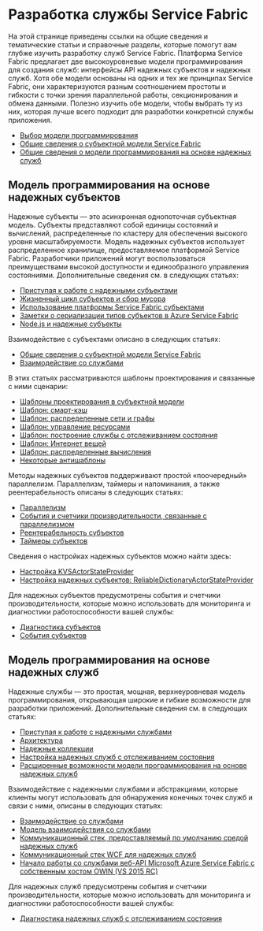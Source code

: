 <properties
   pageTitle="Разработка службы Service Fabric | Microsoft Azure"
   description="Тематические статьи и учебники, помогающие научиться разрабатывать службы Service Fabric с использованием моделей программирования на основе надежных субъектов и служб."
   services="service-fabric"
   documentationCenter=".net"
   authors="rwike77"
   manager="timlt"
   editor=""/>

<tags
   ms.service="service-fabric"
   ms.devlang="dotnet"
   ms.topic="article"
   ms.tgt_pltfrm="NA"
   ms.workload="NA"
   ms.date="09/25/2015"
   ms.author="ryanwi"/>

# Разработка службы Service Fabric
На этой странице приведены ссылки на общие сведения и тематические статьи и справочные разделы, которые помогут вам глубже изучить разработку служб Service Fabric. Платформа Service Fabric предлагает две высокоуровневые модели программирования для создания служб: интерфейсы API надежных субъектов и надежных служб. Хотя обе модели основаны на одних и тех же принципах Service Fabric, они характеризуются разным соотношением простоты и гибкости с точки зрения параллельной работы, секционирования и обмена данными. Полезно изучить обе модели, чтобы выбрать ту из них, которая лучше всего подходит для разработки конкретной службы приложения.

- [Выбор модели программирования](service-fabric-choose-framework.md)
- [Общие сведения о субъектной модели Service Fabric](service-fabric-reliable-actors-introduction.md)
- [Общие сведения о модели программирования на основе надежных служб](../Service-Fabric/service-fabric-reliable-services-introduction.md)

## Модель программирования на основе надежных субъектов
 Надежные субъекты — это асинхронная однопоточная субъектная модель. Субъекты представляют собой единицы состояний и вычислений, распределенные по кластеру для обеспечения высокого уровня масштабируемости. Модель надежных субъектов использует распределенное хранилище, предоставляемое платформой Service Fabric. Разработчики приложений могут воспользоваться преимуществами высокой доступности и единообразного управления состояниями. Дополнительные сведения см. в следующих статьях:

- [Приступая к работе с надежными субъектами](service-fabric-reliable-actors-get-started.md)
- [Жизненный цикл субъектов и сбор мусора](service-fabric-reliable-actors-lifecycle.md)
- [Использование платформы Service Fabric субъектами](service-fabric-reliable-actors-platform.md)
- [Заметки о сериализации типов субъектов в Azure Service Fabric](service-fabric-reliable-actors-notes-on-actor-type-serialization.md)
- [Node.js и надежные субъекты](service-fabric-node-and-reliable-actors-an-winning-combination.md)

Взаимодействие с субъектами описано в следующих статьях:

- [Общие сведения о субъектной модели Service Fabric](service-fabric-reliable-actors-introduction.md#actor-communication)
- [Взаимодействие со службами](service-fabric-connect-and-communicate-with-services.md)

В этих статьях рассматриваются шаблоны проектирования и связанные с ними сценарии:

- [Шаблоны проектирования в субъектной модели](service-fabric-reliable-actors-patterns-introduction.md)  
- [Шаблон: смарт-кэш](service-fabric-reliable-actors-pattern-smart-cache.md)
- [Шаблон: распределенные сети и графы](service-fabric-reliable-actors-pattern-distributed-networks-and-graphs.md)
- [Шаблон: управление ресурсами](service-fabric-reliable-actors-pattern-resource-governance.md)
- [Шаблон: построение службы с отслеживанием состояния](service-fabric-reliable-actors-pattern-stateful-service-composition.md)
- [Шаблон: Интернет вещей](service-fabric-reliable-actors-pattern-internet-of-things.md)
- [Шаблон: распределенные вычисления](service-fabric-reliable-actors-pattern-distributed-computation.md)
- [Некоторые антишаблоны](service-fabric-reliable-actors-anti-patterns.md)

Методы надежных субъектов поддерживают простой «поочередный» параллелизм. Параллелизм, таймеры и напоминания, а также реентерабельность описаны в следующих статьях:

- [Параллелизм](service-fabric-reliable-actors-introduction.md#concurrency)
- [События и счетчики производительности, связанные с параллелизмом](service-fabric-reliable-actors-diagnostics.md)
- [Реентерабельность субъектов](service-fabric-reliable-actors-reentrancy.md)
- [Таймеры субъектов](service-fabric-reliable-actors-timers-reminders.md)

Сведения о настройках надежных субъектов можно найти здесь:

- [Настройка KVSActorStateProvider](../Service-Fabric/service-fabric-reliable-actors-KVSActorstateprovider-configuration.md)  
- [Настройка надежных субъектов: ReliableDictionaryActorStateProvider](../service-fabric-reliable-actors-reliabledictionarystateprovider-configuration.md)

Для надежных субъектов предусмотрены события и счетчики производительности, которые можно использовать для мониторинга и диагностики работоспособности вашей службы:

- [Диагностика субъектов](service-fabric-reliable-actors-diagnostics.md)
- [События субъектов](service-fabric-reliable-actors-events.md)


## Модель программирования на основе надежных служб
Надежные службы — это простая, мощная, верхнеуровневая модель программирования, открывающая широкие и гибкие возможности для разработки приложений. Дополнительные сведения см. в следующих статьях:

- [Приступая к работе с надежными службами](service-fabric-reliable-services-quick-start.md)
- [Архитектура](service-fabric-reliable-services-platform-architecture.md)
- [Надежные коллекции](service-fabric-reliable-services-reliable-collections.md)
- [Настройка надежных служб с отслеживанием состояния](../Service-Fabric/service-fabric-reliable-services-configuration.md)
- [Расширенные возможности модели программирования на основе надежных служб](../Service-Fabric/service-fabric-reliable-services-advanced-usage.md)

Взаимодействие с надежными службами и абстракциями, которые клиенты могут использовать для обнаружения конечных точек служб и связи с ними, описаны в следующих статьях:

- [Взаимодействие со службами](service-fabric-connect-and-communicate-with-services.md)
- [Модель взаимодействия со службами](service-fabric-reliable-services-communication.md)
- [Коммуникационный стек, предоставляемый по умолчанию средой надежных служб](service-fabric-reliable-services-communication-default.md)
- [Коммуникационный стек WCF для надежных служб](service-fabric-reliable-services-communication-wcf.md)
- [Начало работы со службами веб-API Microsoft Azure Service Fabric с собственным хостом OWIN (VS 2015 RC)](service-fabric-reliable-services-communication-webapi.md)

Для надежных служб предусмотрены события и счетчики производительности, которые можно использовать для мониторинга и диагностики работоспособности вашей службы:

- [Диагностика надежных служб с отслеживанием состояния](service-fabric-reliable-services-diagnostics.md)

<!---HONumber=Oct15_HO3-->